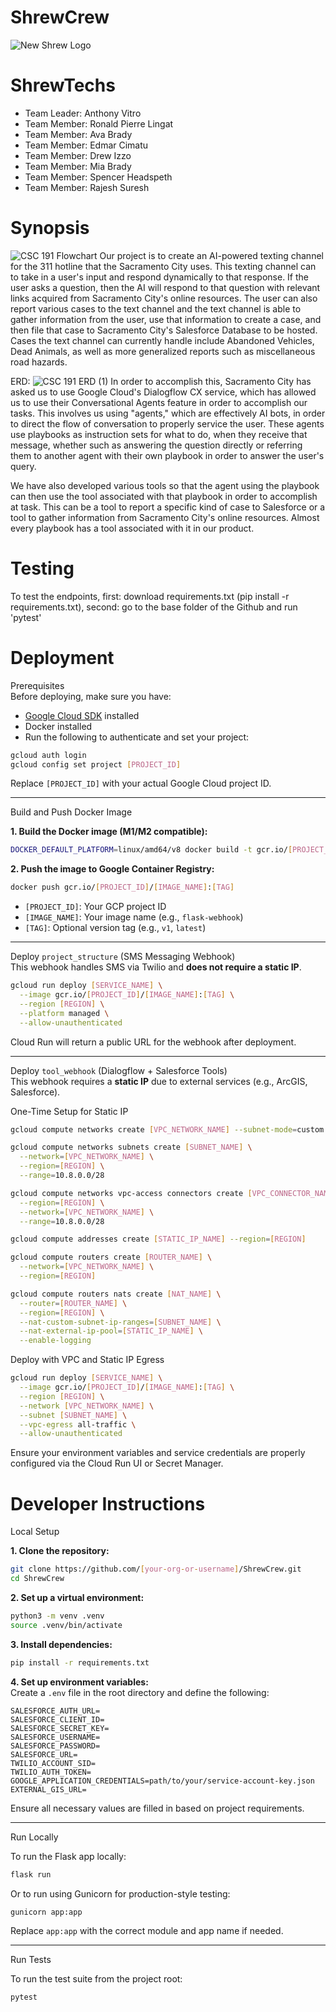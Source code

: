 # ShrewCrew
 ![New Shrew Logo](https://github.com/user-attachments/assets/388f4ea8-84b1-4097-a011-387a7e9315f8)

ShrewTechs
=======
- Team Leader: Anthony Vitro
- Team Member: Ronald Pierre Lingat
- Team Member: Ava Brady
- Team Member: Edmar Cimatu
- Team Member: Drew Izzo
- Team Member: Mia Brady
- Team Member: Spencer Headspeth
- Team Member: Rajesh Suresh

Synopsis
=======
![CSC 191 Flowchart](https://github.com/user-attachments/assets/133ecc88-1d52-418b-97fb-18da42199855)
Our project is to create an AI-powered texting channel for the 311 hotline that the Sacramento City uses. This texting channel can to take in a user's input and respond dynamically to that response. If the user asks a question, then the AI will respond to that question with relevant links acquired from Sacramento City's online resources. The user can also report various cases to the text channel and the text channel is able to gather information from the user, use that information to create a case, and then file that case to Sacramento City's Salesforce Database to be hosted. Cases the text channel can currently handle include Abandoned Vehicles, Dead Animals, as well as more generalized reports such as miscellaneous road hazards.

ERD:
![CSC 191 ERD (1)](https://github.com/user-attachments/assets/09cd77e6-c200-442d-8311-2f85988b67b6)
In order to accomplish this, Sacramento City has asked us to use Google Cloud's Dialogflow CX service, which has allowed us to use their Conversational Agents feature in order to accomplish our tasks. This involves us using "agents," which are effectively AI bots, in order to direct the flow of conversation to properly service the user. These agents use playbooks as instruction sets for what to do, when they receive that message, whether such as answering the question directly or referring them to another agent with their own playbook in order to answer the user's query.

We have also developed various tools so that the agent using the playbook can then use the tool associated with that playbook in order to accomplish at task. This can be a tool to report a specific kind of case to Salesforce or a tool to gather information from Sacramento City's online resources. Almost every playbook has a tool associated with it in our product.

Testing
=======
To test the endpoints, first: download requirements.txt (pip install -r requirements.txt), second: go to the base folder of the Github and run 'pytest'

Deployment
=======
Prerequisites <br />
Before deploying, make sure you have:<br />
- [Google Cloud SDK](https://cloud.google.com/sdk/docs/install) installed <br />
- Docker installed <br />
- Run the following to authenticate and set your project:<br />

```bash
gcloud auth login
gcloud config set project [PROJECT_ID]
```

Replace `[PROJECT_ID]` with your actual Google Cloud project ID.<br />

---

Build and Push Docker Image <br />

**1. Build the Docker image (M1/M2 compatible):**<br />
```bash
DOCKER_DEFAULT_PLATFORM=linux/amd64/v8 docker build -t gcr.io/[PROJECT_ID]/[IMAGE_NAME]:[TAG] .
```

**2. Push the image to Google Container Registry:**<br />
```bash
docker push gcr.io/[PROJECT_ID]/[IMAGE_NAME]:[TAG]
```

- `[PROJECT_ID]`: Your GCP project ID <br />
- `[IMAGE_NAME]`: Your image name (e.g., `flask-webhook`) <br />
- `[TAG]`: Optional version tag (e.g., `v1`, `latest`) <br />

---

Deploy `project_structure` (SMS Messaging Webhook) <br />
This webhook handles SMS via Twilio and **does not require a static IP**.<br />

```bash
gcloud run deploy [SERVICE_NAME] \
  --image gcr.io/[PROJECT_ID]/[IMAGE_NAME]:[TAG] \
  --region [REGION] \
  --platform managed \
  --allow-unauthenticated
```

Cloud Run will return a public URL for the webhook after deployment.<br />

---

Deploy `tool_webhook` (Dialogflow + Salesforce Tools) <br />
This webhook requires a **static IP** due to external services (e.g., ArcGIS, Salesforce).<br />

One-Time Setup for Static IP <br />
```bash
gcloud compute networks create [VPC_NETWORK_NAME] --subnet-mode=custom

gcloud compute networks subnets create [SUBNET_NAME] \
  --network=[VPC_NETWORK_NAME] \
  --region=[REGION] \
  --range=10.8.0.0/28

gcloud compute networks vpc-access connectors create [VPC_CONNECTOR_NAME] \
  --region=[REGION] \
  --network=[VPC_NETWORK_NAME] \
  --range=10.8.0.0/28

gcloud compute addresses create [STATIC_IP_NAME] --region=[REGION]

gcloud compute routers create [ROUTER_NAME] \
  --network=[VPC_NETWORK_NAME] \
  --region=[REGION]

gcloud compute routers nats create [NAT_NAME] \
  --router=[ROUTER_NAME] \
  --region=[REGION] \
  --nat-custom-subnet-ip-ranges=[SUBNET_NAME] \
  --nat-external-ip-pool=[STATIC_IP_NAME] \
  --enable-logging
```

Deploy with VPC and Static IP Egress <br />
```bash
gcloud run deploy [SERVICE_NAME] \
  --image gcr.io/[PROJECT_ID]/[IMAGE_NAME]:[TAG] \
  --region [REGION] \
  --network [VPC_NETWORK_NAME] \
  --subnet [SUBNET_NAME] \
  --vpc-egress all-traffic \
  --allow-unauthenticated
```

Ensure your environment variables and service credentials are properly configured via the Cloud Run UI or Secret Manager.<br />


Developer Instructions
=======
Local Setup <br />

**1. Clone the repository:**<br />
```bash
git clone https://github.com/[your-org-or-username]/ShrewCrew.git
cd ShrewCrew
```

**2. Set up a virtual environment:**<br />
```bash
python3 -m venv .venv
source .venv/bin/activate
```

**3. Install dependencies:**<br />
```bash
pip install -r requirements.txt
```

**4. Set up environment variables:**<br />
Create a `.env` file in the root directory and define the following:<br />

```
SALESFORCE_AUTH_URL=
SALESFORCE_CLIENT_ID=
SALESFORCE_SECRET_KEY=
SALESFORCE_USERNAME=
SALESFORCE_PASSWORD=
SALESFORCE_URL=
TWILIO_ACCOUNT_SID=
TWILIO_AUTH_TOKEN=
GOOGLE_APPLICATION_CREDENTIALS=path/to/your/service-account-key.json
EXTERNAL_GIS_URL=
```

Ensure all necessary values are filled in based on project requirements.<br />

---

Run Locally <br />

To run the Flask app locally:<br />
```bash
flask run
```

Or to run using Gunicorn for production-style testing:<br />
```bash
gunicorn app:app
```

Replace `app:app` with the correct module and app name if needed.<br />

---

Run Tests <br />

To run the test suite from the project root:<br />
```bash
pytest
```
